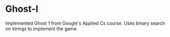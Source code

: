 # Ghost-I
Implemented Ghost 1 from Google's Applied Cs course. Uses binary search on strings to implement the game.
